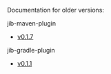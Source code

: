 Documentation for older versions:

jib-maven-plugin
- [v0.1.7](v0.1.7/jib-maven-plugin.md)

jib-gradle-plugin
- [v0.1.1](v0.1.1/jib-gradle-plugin.md)
